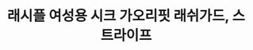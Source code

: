 ---
title: 래시플 여성용 시크 가오리핏 래쉬가드, 스트라이프
price: 24,210
stars: 4.5
reviews: (1300)
image_url: https://thumbnail6.coupangcdn.com/thumbnails/remote/230x230ex/image/product/image/vendoritem/2019/07/09/3535211277/24968c9c-e146-4cb5-b8e3-7325b3c5de16.jpg
---